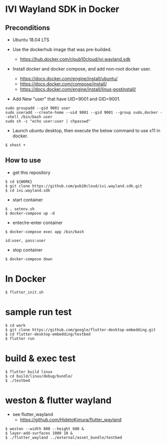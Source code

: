 # IVI Wayland SDK in Docker

## Preconditions

- Ubuntu 18.04 LTS

- Use the dockerhub image that was pre-builded.
  - https://hub.docker.com/r/pub10cloud/ivi.wayland.sdk

- Install docker and docker compose, and add non-root docker user. 
  - https://docs.docker.com/engine/install/ubuntu/
  - https://docs.docker.com/compose/install/
  - https://docs.docker.com/engine/install/linux-postinstall/

- Add New "user" that have UID=9001 and GID=9001.
~~~
sudo groupadd --gid 9001 user
sudo useradd --create-home --uid 9001 --gid 9001 --group sudo,docker --shell /bin/bash user
sudo sh -c "echo user:user | chpasswd"
~~~

- Launch ubuntu desktop, then execute the below command to use x11 in docker.

~~~
$ xhost +
~~~


## How to use

- get this repository
~~~
$ cd ${WORK}
$ git clone https://github.com/pub10cloud/ivi.wayland.sdk.git
$ cd ivi.wayland.sdk
~~~

- start container
~~~
$ . setenv.sh
$ docker-compose up -d
~~~

- enter/re-enter container
~~~
$ docker-compose exec app /bin/bash

id:user, pass:user
~~~

- stop container
~~~
$ docker-compose down
~~~

# In Docker
~~~
$ flutter_init.sh
~~~

# sample run test
~~~
$ cd work
$ git clone https://github.com/google/flutter-desktop-embedding.git
$ cd flutter-desktop-embedding/testbed
$ flutter run
~~~

# build & exec test 
~~~
$ flutter build linux
$ cd build/linux/debug/bundle/
$ ./testbed
~~~

# weston & flutter wayland
- see flutter_wayland
  - https://github.com/HidetoKimura/flutter_wayland
~~~
$ weston --width 800 --height 600 &
$ layer-add-surfaces 1000 10 &
$ ./flutter_wayland ../external/asset_bundle/testbed
~~~

